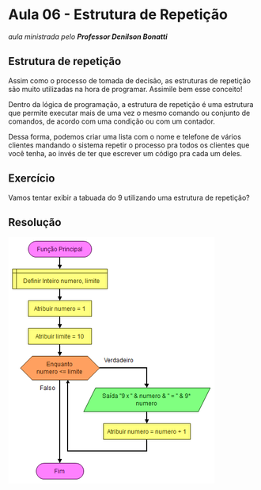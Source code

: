 # Aula 06 - Estrutura de Repetição

_aula ministrada pelo **Professor Denilson Bonatti**_

## Estrutura de repetição

Assim como o processo de tomada de decisão, as estruturas de repetição são muito utilizadas na hora de programar. Assimile bem esse conceito!

Dentro da lógica de programação, a estrutura de repetição é uma estrutura que permite executar mais de uma vez o mesmo comando ou conjunto de comandos, de acordo com uma condição ou com um contador.

Dessa forma, podemos criar uma lista com o nome e telefone de vários clientes mandando o sistema repetir o processo pra todos os clientes que você tenha, ao invés de ter que escrever um código pra cada um deles.

## Exercício

Vamos tentar exibir a tabuada do 9 utilizando uma estrutura de repetição?

## Resolução

![Tabuada do 9](https://github.com/Davi-Perdigao/Santander_FullStack_Developer/blob/main/Introdu%C3%A7%C3%A3o%20-%20L%C3%B3gica%20de%20Programa%C3%A7%C3%A3o/Imagens/tabuada_do_nove.png)
